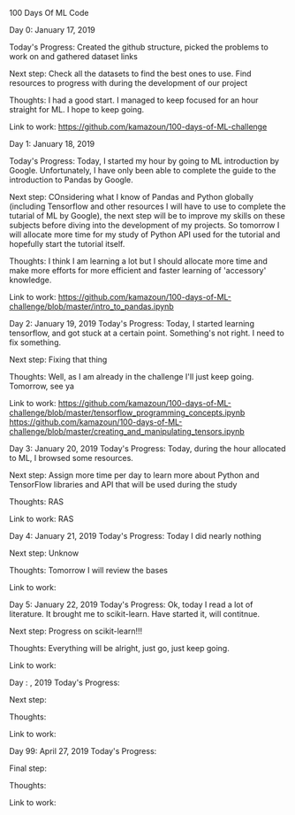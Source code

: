 100 Days Of ML Code


Day 0: January 17, 2019

Today's Progress: Created the github structure, picked the problems to work on and gathered dataset links

Next step: Check all the datasets to find the best ones to use. Find resources to progress with during the development of our project

Thoughts: I had a good start. I managed to keep focused for an hour straight for ML. I hope to keep going.

Link to work: https://github.com/kamazoun/100-days-of-ML-challenge




Day 1: January 18, 2019

Today's Progress: Today, I started my hour by going to ML introduction by Google. Unfortunately, I have only been able to complete the guide to the introduction to Pandas by Google.

Next step: COnsidering what I know of Pandas and Python globally (including Tensorflow and other resources I will have to use to complete the tutarial of ML by Google), the next step will be to improve my skills on these subjects before diving into the development of my projects. So tomorrow I will allocate more time for my study of Python API used for the tutorial and hopefully start the tutorial itself.

Thoughts: I think I am learning a lot but I should allocate more time and make more efforts for more efficient and faster learning of 'accessory' knowledge.

Link to work: https://github.com/kamazoun/100-days-of-ML-challenge/blob/master/intro_to_pandas.ipynb




Day 2: January 19, 2019
Today's Progress: Today, I started learning tensorflow, and got stuck at a certain point. Something's not right. I need to fix something.

Next step: Fixing that thing 

Thoughts: Well, as I am already in the challenge I'll just keep going. Tomorrow, see ya

Link to work: https://github.com/kamazoun/100-days-of-ML-challenge/blob/master/tensorflow_programming_concepts.ipynb  https://github.com/kamazoun/100-days-of-ML-challenge/blob/master/creating_and_manipulating_tensors.ipynb




Day 3: January 20, 2019
Today's Progress: Today, during the hour allocated to ML, I browsed some resources.

Next step: Assign more time per day to learn more about Python and TensorFlow libraries and API that will be used during the study

Thoughts: RAS

Link to work: RAS 



Day 4: January 21, 2019
Today's Progress: Today I did nearly nothing

Next step: Unknow

Thoughts: Tomorrow I will review the bases

Link to work: 



Day 5: January 22, 2019
Today's Progress: Ok, today I read a lot of literature. It brought me to scikit-learn. Have started it, will contitnue.

Next step: Progress on scikit-learn!!!

Thoughts: Everything will be alright, just go, just keep going.

Link to work: 



Day : , 2019
Today's Progress:

Next step: 

Thoughts: 

Link to work: 




Day 99: April 27, 2019
Today's Progress: 

Final step: 

Thoughts: 

Link to work: 
